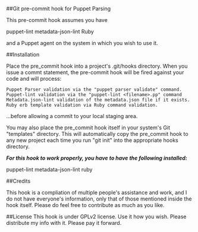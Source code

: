 ##Git pre-commit hook for Puppet Parsing

This pre-commit hook assumes you have 

puppet-lint
metadata-json-lint
Ruby

and a Puppet agent on the system in which you wish to use it.

##Installation

Place the pre_commit hook into a project's .git/hooks directory.  When you issue a commt statement, the pre-commit hook will be fired against your code and will process:

	Puppet Parser validation via the "puppet parser validate" command.
	Puppet-lint validation via the "puppet-lint <filename>.pp" command
	Metadata.json-lint validation of the metadata.json file if it exists.
	Ruby erb template validation via Ruby command validation.

...before allowing a commit to your local staging area.

You may also place the pre_commit hook itself in your system's Git "templates" directory.  This will automatically copy the pre_commit hook to any new project each time you run "git init" into the appropriate hooks directory.

***For this hook to work properly, you have to have the following installed:***

puppet-lint
metadata-json-lint
ruby

##Credits

This hook is a compliation of multiple people's assistance and work, and I do not have everyone's information, only that of those mentioned inside the hook itself.  Please do feel free to contribute as much as you like.

##License
This hook is under GPLv2 license.  Use it how you wish. Please distribute my info with it.  Please pay it forward.
